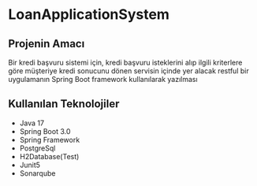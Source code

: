 # LoanApplicationSystem

## Projenin Amacı

Bir kredi başvuru sistemi için, kredi başvuru isteklerini alıp ilgili kriterlere göre müşteriye 
kredi sonucunu dönen servisin içinde yer alacak restful bir uygulamanın Spring Boot framework kullanılarak yazılması

## Kullanılan Teknolojiler

* Java 17
* Spring Boot 3.0
* Spring Framework
* PostgreSql
* H2Database(Test)
* Junit5
* Sonarqube
